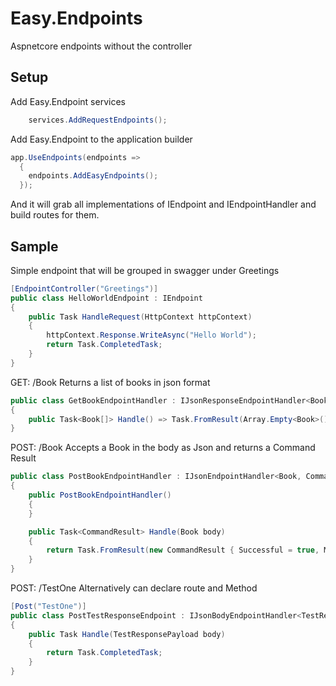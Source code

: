# Easy.Endpoints
Aspnetcore endpoints without the controller

## Setup
Add Easy.Endpoint services  
```csharp
    services.AddRequestEndpoints();
```
Add Easy.Endpoint to the application builder  
```csharp
app.UseEndpoints(endpoints =>  
  {  
    endpoints.AddEasyEndpoints();  
  });
```

And it will grab all implementations of IEndpoint and IEndpointHandler and build routes for them.

## Sample
Simple endpoint that will be grouped in swagger under Greetings  
```csharp
[EndpointController("Greetings")]  
public class HelloWorldEndpoint : IEndpoint  
{  
    public Task HandleRequest(HttpContext httpContext)  
    {  
        httpContext.Response.WriteAsync("Hello World");  
        return Task.CompletedTask;  
    }  
}
```
GET: /Book
Returns a list of books in json format
```csharp
public class GetBookEndpointHandler : IJsonResponseEndpointHandler<Book[]>
{
    public Task<Book[]> Handle() => Task.FromResult(Array.Empty<Book>());
}
```

POST: /Book
Accepts a Book in the body as Json and returns a Command Result
```csharp
public class PostBookEndpointHandler : IJsonEndpointHandler<Book, CommandResult>
{
    public PostBookEndpointHandler()
    {            
    }

    public Task<CommandResult> Handle(Book body)
    {
        return Task.FromResult(new CommandResult { Successful = true, Message = "Yay!" });
    }
}
```
POST: /TestOne
Alternatively can declare route and Method
```csharp
[Post("TestOne")]
public class PostTestResponseEndpoint : IJsonBodyEndpointHandler<TestResponsePayload>
{
    public Task Handle(TestResponsePayload body)
    {
        return Task.CompletedTask;
    }
}
```
